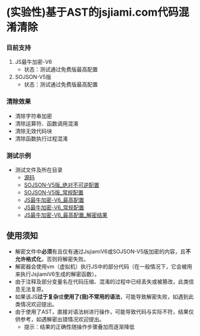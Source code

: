 # (实验性)基于AST的jsjiami.com代码混淆清除

### 目前支持

1. JS最牛加密-V6
    + 状态：测试通过免费版最高配置
2. SOJSON-V5版
    + 状态：测试通过免费版最高配置

### 清除效果

+ 清除字符串加密
+ 清除运算符、函数调用混淆
+ 清除无效代码块
+ 清除函数执行过程混淆

### 测试示例

* 测试文件及所在目录
    + [源码](sample/original_code.js)
    + [SOJSON-V5版_绝对不可逆配置](sample/jsjiami.com.v5_high.js)
    + [SOJSON-V5版_常规配置](sample/jsjiami.com.v5_normal.js)
    + [JS最牛加密-V6_最高配置](sample/jsjiami.com.v6_high.js)
    + [JS最牛加密-V6_常规配置](sample/jsjiami.com.v6_normal.js)
    + [JS最牛加密-V6_最高配置_解密结果](sample/jsjiami.com.v6_decrypt.js)

## 使用须知

* 解密文件中**必须**有且仅有通过JsjiamiV6或SOJSON-V5版加密的内容，且**不允许格式化**，否则将解密失败。
* 解密器会使用vm（虚拟机）执行JS中的部分代码（在一般情况下，它会被用来执行JsjiamiV6生成的解密函数）。
* 由于注释及部分变量名在代码压缩、混淆的过程中已经丢失或被篡改，此类信息无法复原。
* 如果该JS**过于复杂**或**使用了(我)不常用的语法**，可能导致解密失败，如遇到此类情况欢迎提出。
* 由于使用了AST，直接对语法树进行操作，可能导致代码与实际不符，结果仅供参考，如遇解密出错情况欢迎提出。
    + 提示：结果的正确性随操作步骤叠加而逐渐降低
